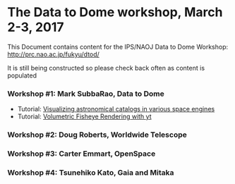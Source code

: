 # The Data to Dome workshop, March 2-3, 2017

This Document contains content for the IPS/NAOJ Data to Dome Workshop: http://prc.nao.ac.jp/fukyu/dtod/

It is still being constructed so please check back often as content is populated

### Workshop #1: Mark SubbaRao, Data to Dome
* Tutorial: <a href=https://github.com/IPSScienceVisualization/Workshops/blob/master/Tokyo2017/Visualizing%20GAMA.ipynb> Visualizing astronomical catalogs in various space engines </a>
* Tutorial: <a href=https://github.com/IPSScienceVisualization/Workshops/blob/master/Tokyo2017/Volumetric%20Fisheye%20Rendering%20with%20yt.ipynb> Volumetric Fisheye Rendering with yt </a>

### Workshop #2: Doug Roberts, Worldwide Telescope

### Workshop #3: Carter Emmart, OpenSpace

### Workshop #4: Tsunehiko Kato, Gaia and Mitaka
